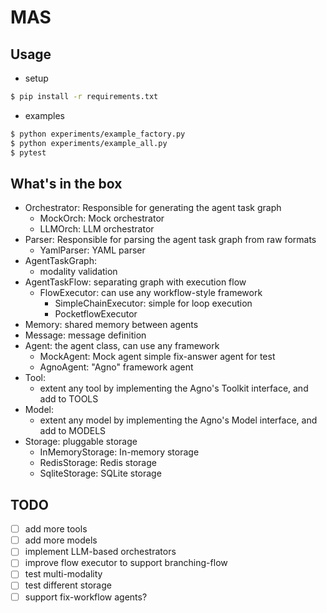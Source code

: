 # MAS

## Usage

- setup

```bash
$ pip install -r requirements.txt
```

- examples

```bash
$ python experiments/example_factory.py
$ python experiments/example_all.py
$ pytest
```

## What's in the box

- Orchestrator: Responsible for generating the agent task graph
  - MockOrch: Mock orchestrator
  - LLMOrch: LLM orchestrator
- Parser: Responsible for parsing the agent task graph from raw formats
  - YamlParser: YAML parser
- AgentTaskGraph:
  - modality validation
- AgentTaskFlow: separating graph with execution flow
  - FlowExecutor: can use any workflow-style framework
    - SimpleChainExecutor: simple for loop execution
    - PocketflowExecutor
- Memory: shared memory between agents
- Message: message definition
- Agent: the agent class, can use any framework
  - MockAgent: Mock agent simple fix-answer agent for test
  - AgnoAgent: "Agno" framework agent
- Tool:
  - extent any tool by implementing the Agno's Toolkit interface, and add to TOOLS
- Model:
  - extent any model by implementing the Agno's Model interface, and add to MODELS
- Storage: pluggable storage
  - InMemoryStorage: In-memory storage
  - RedisStorage: Redis storage
  - SqliteStorage: SQLite storage

## TODO

- [ ] add more tools
- [ ] add more models
- [ ] implement LLM-based orchestrators
- [ ] improve flow executor to support branching-flow
- [ ] test multi-modality
- [ ] test different storage
- [ ] support fix-workflow agents?
